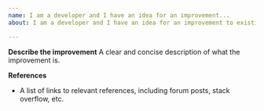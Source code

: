 ```yaml
---
name: I am a developer and I have an idea for an improvement...
about: I am a developer and I have an idea for an improvement to existing functionality

---
```


**Describe the improvement**
A clear and concise description of what the improvement is.

**References**
- A list of links to relevant references, including forum posts, stack overflow, etc.
